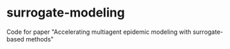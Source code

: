 # surrogate-modeling
Code for paper "Accelerating multiagent epidemic modeling with surrogate-based methods"
